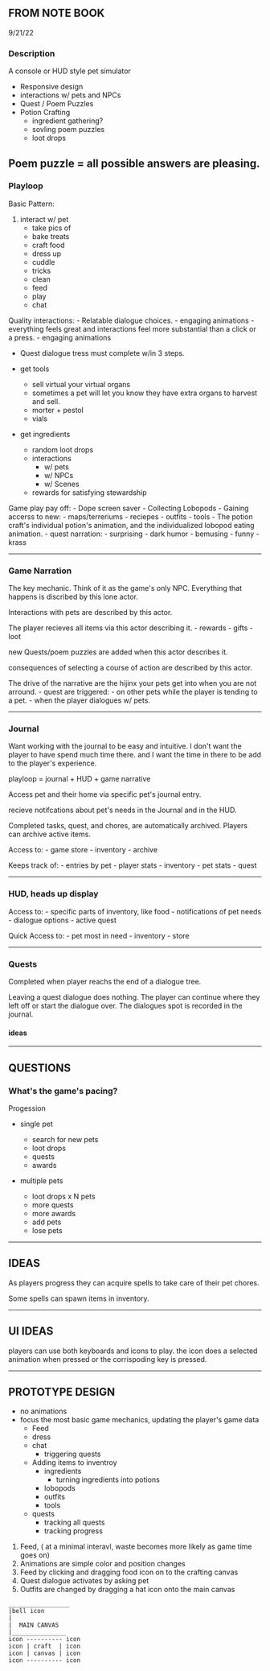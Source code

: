 ## FROM NOTE BOOK

9/21/22

### Description

A console or HUD style pet simulator

- Responsive design
- interactions w/ pets and NPCs
- Quest / Poem Puzzles
- Potion Crafting
  - ingredient gathering?
  - sovling poem puzzles
  - loot drops

## Poem puzzle = all possible answers are pleasing.

### Playloop

Basic Pattern:

1. interact w/ pet
   - take pics of
   - bake treats
   - craft food
   - dress up
   - cuddle
   - tricks
   - clean
   - feed
   - play
   - chat

Quality interactions:
	- Relatable dialogue choices.
	- engaging animations
		- everything feels great and interactions feel more substantial than a click or a press.
	- engaging animations

- Quest dialogue tress must complete w/in 3 steps.

- get tools
  - sell virtual your virtual organs
  - sometimes a pet will let you know they have extra organs to harvest and sell.
  - morter + pestol
  - vials
- get ingredients
  - random loot drops
  - interactions
    - w/ pets
    - w/ NPCs
    - w/ Scenes
  - rewards for satisfying stewardship

Game play pay off:
	- Dope screen saver
	- Collecting Lobopods
	- Gaining accerss to new:
		- maps/terreriums
		- reciepes
		- outfits
		- tools
	- The potion craft's individual potion's animation, and the individualized lobopod eating animation.
	- quest narration:
		- surprising
		- dark humor
		- bemusing
		- funny
		- krass

---

### Game Narration

The key mechanic. Think of it as the game's only NPC. Everything that happens is discribed by this lone actor.

Interactions with pets are described by this actor.

The player recieves all items via this actor describing it.
	- rewards
	- gifts
	- loot

new Quests/poem puzzles are added when this actor describes it.

consequences of selecting a course of action are described by this actor.

The drive of the narrative are the hijinx your pets get into when you are not arround.
	- quest are triggered:
		- on other pets while the player is tending to a pet.
		- when the player dialogues w/ pets.

---

### Journal

Want working with the journal to be easy and intuitive. I don't want the player to have spend much time there. and I want the time in there to be add to the player's experience.

playloop = journal + HUD + game narrative

Access pet and their home via specific pet's journal entry.

recieve notifcations about pet's needs in the Journal and in the HUD.

Completed tasks, quest, and chores, are automatically archived. Players can archive active items.

Access to:
	- game store
	- inventory
	- archive

Keeps track of:
	- entries by pet
	- player stats
	- inventory
	- pet stats
	- quest

---

### HUD, heads up display

Access to:
	- specific parts of inventory, like food
	- notifications of pet needs
	- dialogue options
	- active quest

Quick Access to:
	- pet most in need
	- inventory
	- store

---

### Quests

Completed when player reachs the end of a dialogue tree.

Leaving a quest dialogue does nothing. The player can continue where they left off or start the dialogue over. The dialogues spot is recorded in the journal.

#### ideas

---

## QUESTIONS

### What's the game's pacing?

Progession
- single pet
	- search for new pets
	- loot drops
	- quests
	- awards

- multiple pets
	- loot drops x N pets
	- more quests
	- more awards
	- add pets
	- lose pets

---

## IDEAS

As players progress they can acquire spells to take care of their pet chores.

Some spells can spawn items in inventory.

---

## UI IDEAS

players can use both keyboards and icons to play. the icon does a selected animation when pressed or the corrispoding key is pressed.

---

## PROTOTYPE DESIGN

- no animations
- focus the most basic game mechanics, updating the player's game data
	- Feed
	- dress
	- chat
		- triggering quests
	- Adding items to inventroy
		- ingredients
			- turning ingredients into potions
		- lobopods
		- outfits
		- tools
	- quests
		- tracking all quests
		- tracking progress

1. Feed, ( at a minimal interavl, waste becomes more likely as game time goes on)
2. Animations are simple color and position changes
3. Feed by clicking and dragging food icon on to the crafting canvas
4. Quest dialogue activates by asking pet
5. Outfits are changed by dragging a hat icon onto the main canvas

```
_________________
|bell icon
|
|  MAIN CANVAS
|_______________
icon ---------- icon
icon | craft  | icon
icon | canvas | icon
icon ---------- icon

```
